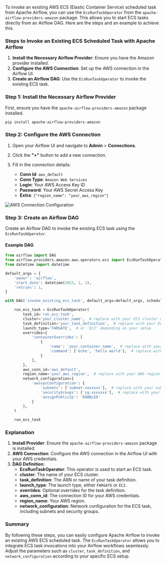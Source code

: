 To invoke an existing AWS ECS (Elastic Container Service) scheduled task from Apache Airflow, you can use the `EcsRunTaskOperator` from the `apache-airflow-providers-amazon` package. This allows you to start ECS tasks directly from an Airflow DAG. Here are the steps and an example to achieve this.

### Steps to Invoke an Existing ECS Scheduled Task with Apache Airflow

1. **Install the Necessary Airflow Provider**: Ensure you have the Amazon provider installed.
2. **Configure the AWS Connection**: Set up the AWS connection in the Airflow UI.
3. **Create an Airflow DAG**: Use the `EcsRunTaskOperator` to invoke the existing ECS task.

### Step 1: Install the Necessary Airflow Provider

First, ensure you have the `apache-airflow-providers-amazon` package installed.

```sh
pip install apache-airflow-providers-amazon
```

### Step 2: Configure the AWS Connection

1. Open your Airflow UI and navigate to **Admin** > **Connections**.
2. Click the **"+"** button to add a new connection.
3. Fill in the connection details:

   - **Conn Id**: `aws_default`
   - **Conn Type**: `Amazon Web Services`
   - **Login**: Your AWS Access Key ID
   - **Password**: Your AWS Secret Access Key
   - **Extra**: `{"region_name": "your_aws_region"}`

![AWS Connection Configuration](https://airflow.apache.org/docs/apache-airflow-providers-amazon/stable/_images/aws_conn_form.png)

### Step 3: Create an Airflow DAG

Create an Airflow DAG to invoke the existing ECS task using the `EcsRunTaskOperator`.

#### Example DAG

```python
from airflow import DAG
from airflow.providers.amazon.aws.operators.ecs import EcsRunTaskOperator
from datetime import datetime

default_args = {
    'owner': 'airflow',
    'start_date': datetime(2023, 1, 1),
    'retries': 1,
}

with DAG('invoke_existing_ecs_task', default_args=default_args, schedule_interval='@daily', catchup=False) as dag:

    run_ecs_task = EcsRunTaskOperator(
        task_id='run_ecs_task',
        cluster='your_cluster_name',  # replace with your ECS cluster name
        task_definition='your_task_definition',  # replace with your ECS task definition
        launch_type='FARGATE',  # or 'EC2' depending on your setup
        overrides={
            'containerOverrides': [
                {
                    'name': 'your_container_name',  # replace with your container name
                    'command': ['echo', 'hello world'],  # replace with your command
                }
            ],
        },
        aws_conn_id='aws_default',
        region_name='your_aws_region',  # replace with your AWS region
        network_configuration={
            'awsvpcConfiguration': {
                'subnets': ['subnet-xxxxxxx'],  # replace with your subnet id
                'securityGroups': ['sg-xxxxxxx'],  # replace with your security group id
                'assignPublicIp': 'ENABLED'
            }
        },
    )

    run_ecs_task
```

### Explanation

1. **Install Provider**: Ensure the `apache-airflow-providers-amazon` package is installed.
2. **AWS Connection**: Configure the AWS connection in the Airflow UI with your AWS credentials.
3. **DAG Definition**:
   - **EcsRunTaskOperator**: This operator is used to start an ECS task.
   - **cluster**: The name of your ECS cluster.
   - **task_definition**: The ARN or name of your task definition.
   - **launch_type**: The launch type, either `FARGATE` or `EC2`.
   - **overrides**: Optional overrides for the task definition.
   - **aws_conn_id**: The connection ID for your AWS credentials.
   - **region_name**: Your AWS region.
   - **network_configuration**: Network configuration for the ECS task, including subnets and security groups.

### Summary

By following these steps, you can easily configure Apache Airflow to invoke an existing AWS ECS scheduled task. The `EcsRunTaskOperator` allows you to integrate ECS task invocations into your Airflow workflows seamlessly. Adjust the parameters such as `cluster`, `task_definition`, and `network_configuration` according to your specific ECS setup.